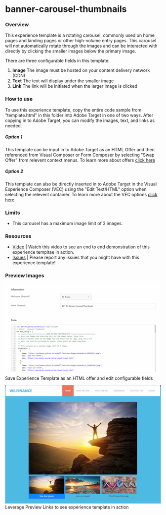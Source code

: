 # banner-carousel-thumbnails

### Overview
This experience template is a rotating carousel, commonly used on home pages and landing pages or other high-volume entry pages. This carousel will not automatically rotate through the images and can be interacted with directly by clicking the smaller images below the primary image.

There are three configurable fields in this template:
1. **Image** The image must be hosted on your content delivery network (CDN)
1. **Text** The text will display under the smaller image
1. **Link**  The link will be initiated when the larger image is clicked


### How to use
To use this experience template, copy the entire code sample from "template.html" in this folder into Adobe Target in one of two ways. After copying in to Adobe Target, you can modify the images, text, and links as needed.

##### Option 1
This template can be input in to Adobe Target as an HTML Offer and then referenced from Visual Composer or Form Composer by selecting "Swap Offer" from relevent context menus.  To learn more about offers [click here](https://marketing.adobe.com/resources/help/en_US/target/target/c_manage_content.html)

##### Option 2
This template can also be directly inserted in to Adobe Target in the Visual Experience Composer (VEC) using the "Edit Text/HTML" option when selecting the relevent container. To learn more about the VEC options [click here](https://marketing.adobe.com/resources/help/en_US/target/target/r_viztarget_options.html)

### Limits
* This carousel has a maximum image limit of 3 images.  


### Resources
* [Video](TBD) | Watch this video to see an end to end demonstration of this experience templtae in action. 
* [Issues](https://github.com/Adobe-Marketing-Cloud/target-experience-templates/issues) | Please report any issues that you might have with this experience template! 

### Preview Images
![Screenshot 1](https://raw.githubusercontent.com/Adobe-Marketing-Cloud/target-experience-templates/master/banner-carousel-thumbnails/ext01a.png)
Save Experience Template as an HTML offer and edit configurable fields


![Screenshot 2](https://raw.githubusercontent.com/Adobe-Marketing-Cloud/target-experience-templates/master/banner-carousel-thumbnails/ext01b.png)
Leverage Preview Links to see experience template in action



